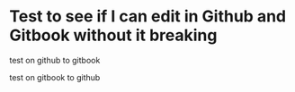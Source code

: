 # Test to see if I can edit in Github and Gitbook without it breaking

test on github to gitbook



test on gitbook to github
